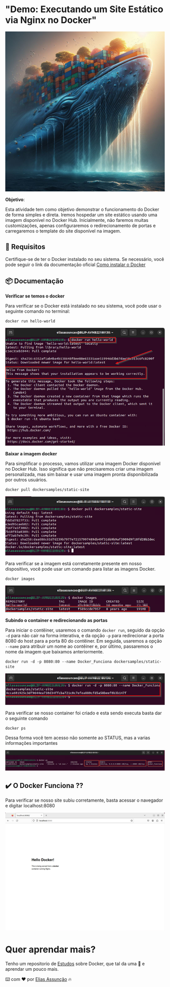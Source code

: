 # "Demo: Executando um Site Estático via Nginx no Docker"
![Docker](./image/main.jpg)

**Objetivo**:

Esta atividade tem como objetivo demonstrar o funcionamento do Docker de forma simples e direta. Iremos hospedar um site estático usando uma imagem disponível no Docker Hub. Inicialmente, não faremos muitas customizações, apenas configuraremos o redirecionamento de portas e carregaremos o template do site disponível na imagem.


## 📌 Requisitos

Certifique-se de ter o Docker instalado no seu sistema. Se necessário, você pode seguir o link da documentação oficial [Como instalar o Docker](https://docs.docker.com/engine/install/)


## 📦 Documentação

**Verificar se temos o docker**

Para verificar se o Docker está instalado no seu sistema, você pode usar o seguinte comando no terminal:

```
docker run hello-world
```

![1](./image/1.png)

**Baixar a imagem docker**

Para simplificar o processo, vamos utilizar uma imagem Docker disponível no Docker Hub. Isso significa que não precisaremos criar uma imagem personalizada, mas sim baixar e usar uma imagem pronta disponibilizada por outros usuários.

```
docker pull dockersamples/static-site

```

![2](./image/2.png)

Para verificar se a imagem está corretamente presente em nosso dispositivo, você pode usar um comando para listar as imagens Docker.

```
docker images
```

![3](./image/3.png)


**Subindo o container e redirecionando as portas**

Para iniciar o contêiner, usaremos o comando `docker run`, seguido da opção `-d` para não cair na forma interativa, e da opção `-p` para redirecionar a porta 8080 do host para a porta 80 do contêiner. Em seguida, usaremos a opção `--name` para atribuir um nome ao contêiner e, por último, passaremos o nome da imagem que baixamos anteriormente.

```
docker run -d -p 8080:80 --name Docker_Funciona dockersamples/static-site
```

![4](./image/4.png)

Para verificar se nosso container foi criado e esta sendo executa basta dar o seguinte comando


```
docker ps
```
Dessa forma você tem acesso não somente ao STATUS, mas a varias informações importantes

![5](./image/5.png)


## ✔️ O Docker Funciona ??

Para verificar se nosso site subiu corretamente, basta acessar o navegador e digitar localhost:8080

![5](./image/6.png)



# Quer aprendar mais?

Tenho um repositorio de [Estudos](https://github.com/Hooligam/Estudos/tree/main/Docker) sobre Docker, que tal da uma 👀 e aprendar um pouco mais.


⌨️ com ❤️ por [Elias Assunção](https://github.com/Hooligam) 🔥
